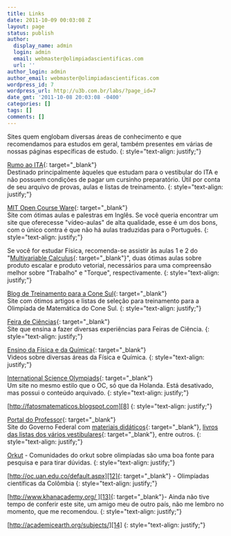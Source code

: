 ```yaml
---
title: Links
date: 2011-10-09 00:03:08 Z
layout: page
status: publish
author:
  display_name: admin
  login: admin
  email: webmaster@olimpiadascientificas.com
  url: ''
author_login: admin
author_email: webmaster@olimpiadascientificas.com
wordpress_id: 7
wordpress_url: http://u3b.com.br/labs/?page_id=7
date_gmt: '2011-10-08 20:03:08 -0400'
categories: []
tags: []
comments: []
---
```


Sites quem englobam diversas áreas de conhecimento e que recomendamos para estudos em geral, também presentes em várias de nossas páginas específicas de estudo.
{: style="text-align: justify;"}



 [Rumo ao ITA][1]{: target="_blank"}  
 Destinado principalmente àqueles que estudam para o vestibular do ITA e não possuem condições de pagar um cursinho preparatório. Útil por conta de seu arquivo de provas, aulas e listas de treinamento.
{: style="text-align: justify;"}



 [MIT Open Course Ware][2]{: target="_blank"}  
 Site com ótimas aulas e palestras em Inglês. Se você queria encontrar um site que oferecesse "vídeo-aulas" de alta qualidade, esse é um dos bons, com o único contra é que não há aulas traduzidas para o Português.
{: style="text-align: justify;"}



 Se você for estudar Física, recomenda-se assistir às aulas 1 e 2 do "[Multivariable Calculus][3]{: target="_blank"}", duas ótimas aulas sobre produto escalar e produto vetorial, necessários para uma compreensão melhor
sobre "Trabalho" e "Torque\", respectivamente.
{: style="text-align: justify;"}



 [Blog de Treinamento para a Cone Sul][4]{: target="_blank"}  
 Site com ótimos artigos e listas de seleção para treinamento para a Olimpíada de Matemática do Cone Sul.
{: style="text-align: justify;"}



 [Feira de Ciências][5]{: target="_blank"}  
 Site que ensina a fazer diversas experiências para Feiras de Ciência.
{: style="text-align: justify;"}



 [Ensino da Física e da Química][6]{: target="_blank"}  
 Videos sobre diversas áreas da Física e Química.
{: style="text-align: justify;"}



 [International Science Olympiads][7]{: target="_blank"}  
 Um site no mesmo estilo que o OC, só que da Holanda. Está desativado, mas possui o conteúdo arquivado.
{: style="text-align: justify;"}



 [http://fatosmatematicos.blogspot.com][8]
{: style="text-align: justify;"}



 [Portal do Professor][9]{: target="_blank"}  
 Site do Governo Federal com [materiais didáticos][10]{: target="_blank"}, [livros das listas dos vários vestibulares][11]{: target="_blank"}, entre outros.
{: style="text-align: justify;"}



 [Orkut](about:blank) - Comunidades do orkut sobre olimpíadas são uma boa fonte para pesquisa e para tirar dúvidas.
{: style="text-align: justify;"}



 [http://oc.uan.edu.co/default.aspx][12]{: target="_blank"} - Olimpíadas científicas da Colômbia
{: style="text-align: justify;"}



 [http://www.khanacademy.org/ ][13]{: target="_blank"}- Ainda não tive tempo de conferir este site, um amigo meu de outro país, não me lembro no momento, que me recomendou.
{: style="text-align: justify;"}



 [http://academicearth.org/subjects/][14]
{: style="text-align: justify;"}



 

[1]: http://www.rumoaoita.com/ "Rumo ao ITA"
[2]: http://ocw.mit.edu/courses/ "MIT OCW"
[3]: http://ocw.mit.edu/courses/mathematics/18-02-multivariable-calculus-fall-2007/video-lectures/ "Multivariable Calculus"
[4]: http://treinamentoconesul.blogspot.com/ "Treinamento Cone Sul"
[5]: http://www.feiradeciencias.com.br/
[6]: http://ensinofisicaquimica.blogspot.com/
[7]: http://olympiads.win.tue.nl/index.html
[8]: http://fatosmatematicos.blogspot.com
[9]: http://portaldoprofessor.mec.gov.br/index.html "Site do MEC"
[10]: http://portaldoprofessor.mec.gov.br/linksCursosMateriais.html?categoria=320
[11]: http://portaldoprofessor.mec.gov.br/linksCursosMateriais.html?categoria=117
[12]: http://oc.uan.edu.co/default.aspx
[13]: http://www.khanacademy.org/
[14]: http://academicearth.org/subjects/
